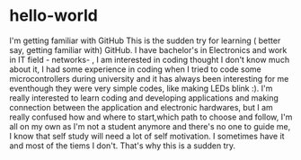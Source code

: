 # hello-world
I'm getting familiar with GitHub
This is the sudden try for learning ( better say, getting familiar with) GitHub.
I have bachelor's in Electronics and work in IT field - networks- , I am interested in coding thought I don't know much about it, I had some experience in coding when I tried to code some microcontrollers during university and it has always been interesting for me eventhough they were very simple codes, like making LEDs blink :).
I'm really interested to learn coding and developing applications and making connection between the application and electronic hardwares, but I am really confused how and where to start,which path to choose and follow, I'm all on my own as I'm not a student anymore and there's no one to guide me, I know that self study will need a lot of self motivation. I sometimes have it and most of the tiems I don't.
That's why this is a sudden try.
